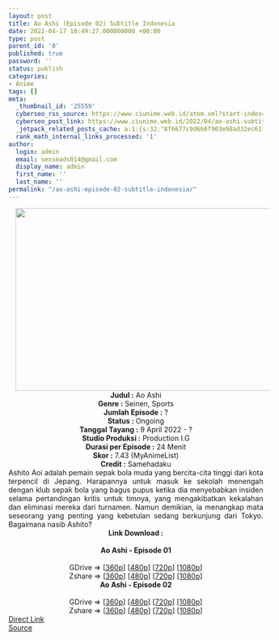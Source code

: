 ```yaml
---
layout: post
title: Ao Ashi (Episode 02) Subtitle Indonesia
date: 2022-04-17 10:49:27.000000000 +00:00
type: post
parent_id: '0'
published: true
password: ''
status: publish
categories:
- Anime
tags: []
meta:
  _thumbnail_id: '25559'
  cyberseo_rss_source: https://www.ciunime.web.id/atom.xml?start-index=1
  cyberseo_post_link: https://www.ciunime.web.id/2022/04/ao-ashi-subtitle-indonesia.html
  _jetpack_related_posts_cache: a:1:{s:32:"8f6677c9d6b0f903e98ad32ec61f8deb";a:2:{s:7:"expires";i:1657137909;s:7:"payload";a:3:{i:0;a:1:{s:2:"id";i:27051;}i:1;a:1:{s:2:"id";i:26883;}i:2;a:1:{s:2:"id";i:26008;}}}}
  rank_math_internal_links_processed: '1'
author:
  login: admin
  email: senseads014@gmail.com
  display_name: admin
  first_name: ''
  last_name: ''
permalink: "/ao-ashi-episode-02-subtitle-indonesia/"
---
```

<div class="separator" style="clear: both; text-align: center;"><a href="https://blogger.googleusercontent.com/img/b/R29vZ2xl/AVvXsEjlIcLcOabQEwDvIGpqXnSnB9oM5fPK7ZC6SehPeC-KbHam5-78m-Lw6jGFGl4YgDz3jfeHJvlX4jUk_LNpl4T5iaXs8VS3KM2XQ56cV2Bn_gTL7wY3CsG80cZjvqS8JXVyLC_66JG8-ILFyZGVKlFLfVybN98oDoH8wnpyC4w8yFkZqQzymLtiXD0k/s1280/Ao%20Ashi.png" style="margin-left: 1em; margin-right: 1em;"><img border="0" data-original-height="720" data-original-width="1280" height="360" src="{{ site.baseurl }}/assets/2022/04/Ao%20Ashi.png" width="640" /></a></div>
<div class="separator" style="clear: both; text-align: center;"></div>
<div style="text-align: center;"><b>Judul</b><b><b> </b>:</b> Ao Ashi</div>
<div style="text-align: center;"><b><b>Genre :</b></b> Seinen, Sports</div>
<div style="text-align: center;"><b>Jumlah Episode :</b> ?<br /><b>Status :&nbsp;</b>Ongoing<br /><b>Tanggal Tayang :</b> 9 April&nbsp;2022 - ?<br /><b>Studio Produksi :</b>&nbsp;Production I.G<br /><b>Durasi per Episode :</b> 24 Menit</div>
<div style="text-align: center;"><b>Skor :</b>&nbsp;7.43&nbsp;(MyAnimeList)</div>
<div style="text-align: center;"><b>Credit :</b>&nbsp;Samehadaku</div>
<div style="text-align: center;"></div>
<div style="text-align: justify;">Ashito Aoi adalah pemain sepak bola muda yang bercita-cita tinggi dari kota terpencil di Jepang. Harapannya untuk masuk ke sekolah menengah dengan klub sepak bola yang bagus pupus ketika dia menyebabkan insiden selama pertandingan kritis untuk timnya, yang mengakibatkan kekalahan dan eliminasi mereka dari turnamen. Namun demikian, ia menangkap mata seseorang yang penting yang kebetulan sedang berkunjung dari Tokyo. Bagaimana nasib Ashito?</div>
<div style="text-align: justify;"></div>
<div style="text-align: justify;"></div>
<div style="text-align: center;">
<div style="text-align: center;">
<div style="text-align: left;">
<div style="text-align: center;"><b>Link Download :</b></div>
<div style="text-align: center;"><b><br /></b></div>
<div style="text-align: center;"><span style="text-align: left;"><b>Ao Ashi&nbsp;</b></span><b>- Episode 01</b></div>
<div style="text-align: center;"><b><br /></b></div>
<div style="text-align: center;">GDrive =&gt; [<a href="https://acefile.co/f/72231996/aao-1-360p-samehadaku-care-mp4" target="_blank" rel="noopener">360p</a>] [<a href="https://acefile.co/f/72232005/aao-1-480p-samehadaku-care-mp4" target="_blank" rel="noopener">480p</a>] [<a href="https://acefile.co/f/72232011/aao-1-mp4hd-samehadaku-care-mp4" target="_blank" rel="noopener">720p</a>] [<a href="https://acefile.co/f/72232156/aao-1-fullhd-samehadaku-care-mp4" target="_blank" rel="noopener">1080p</a>]</div>
<div style="text-align: center;">Zshare =&gt; [<a href="https://www69.zippyshare.com/v/ZZyrrw2W/file.html" target="_blank" rel="noopener">360p</a>] [<a href="https://www69.zippyshare.com/v/VDrSIOwy/file.html" target="_blank" rel="noopener">480p</a>] [<a href="https://www69.zippyshare.com/v/qGJKasqU/file.html" target="_blank" rel="noopener">720p</a>] [<a href="https://www20.zippyshare.com/v/qgRAFKEN/file.html" target="_blank" rel="noopener">1080p</a>]</div>
<div style="text-align: center;"></div>
<div style="text-align: center;">
<div><span style="text-align: left;"><b>Ao Ashi&nbsp;</b></span><b>- Episode 02</b></div>
<div><b><br /></b></div>
<div>GDrive =&gt; [<a href="https://acefile.co/f/72772808/aoa-2-360p-samehadaku-care-mp4" target="_blank" rel="noopener">360p</a>] [<a href="https://acefile.co/f/72772814/aoa-2-480p-samehadaku-care-mp4" target="_blank" rel="noopener">480p</a>] [<a href="https://acefile.co/f/72772819/aoa-2-mp4hd-samehadaku-care-mp4" target="_blank" rel="noopener">720p</a>] [<a href="https://acefile.co/f/72773585/aoa-2-fullhd-samehadaku-care-mp4" target="_blank" rel="noopener">1080p</a>]</div>
<div>Zshare =&gt; [<a href="https://www79.zippyshare.com/v/GkDlM56n/file.html" target="_blank" rel="noopener">360p</a>] [<a href="https://www79.zippyshare.com/v/wpzPUH9O/file.html" target="_blank" rel="noopener">480p</a>] [<a href="https://www79.zippyshare.com/v/03al3AXW/file.html" target="_blank" rel="noopener">720p</a>] [<a href="https://www52.zippyshare.com/v/r8hsO15L/file.html" target="_blank" rel="noopener">1080p</a>]</div>
</div>
</div>
</div>
</div>
<link rel="stylesheet" href="https://cdnjs.cloudflare.com/ajax/libs/font-awesome/4.7.0/css/font-awesome.min.css" />
<div class="divbtn"> <a href="https://handymansurrender.com/fihup8buzv?key=94550f7ce39444073321dde3b8782f97" class="btn"><i class="fa fa-download"></i> Direct Link</a> <br /><a href="https://www.ciunime.web.id/2022/04/ao-ashi-subtitle-indonesia.html">Source</a> </div>
